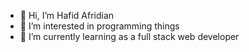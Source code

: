 - 👋 Hi, I’m Hafid Afridian
- 👀 I’m interested in programming things
- 🌱 I’m currently learning as a full stack web developer
